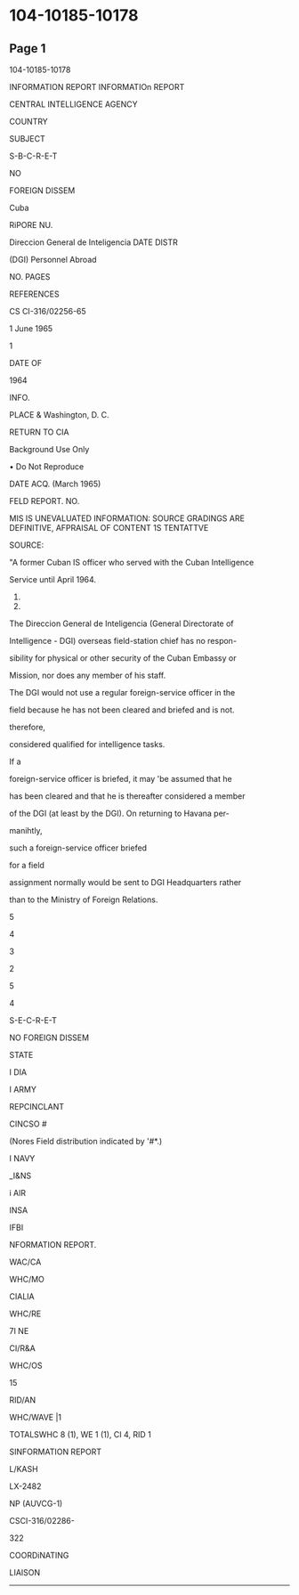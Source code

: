# 104-10185-10178

## Page 1

104-10185-10178

INFORMATION REPORT INFORMATIOn REPORT

CENTRAL INTELLIGENCE AGENCY

COUNTRY

SUBJECT

S-B-C-R-E-T

NO

FOREIGN DISSEM

Cuba

RiPORE NU.

Direccion General de Inteligencia DATE DISTR

(DGI) Personnel Abroad

NO. PAGES

REFERENCES

CS CI-316/02256-65

1 June 1965

1

DATE OF

1964

INFO.

PLACE & Washington, D. C.

RETURN TO CIA

Background Use Only

• Do Not Reproduce

DATE ACQ. (March 1965)

FELD REPORT. NO.

MIS IS UNEVALUATED INFORMATION: SOURCE GRADINGS ARE DEFINITIVE, AFPRAISAL OF CONTENT 1S TENTATTVE

SOURCE:

"A former Cuban IS officer who served with the Cuban Intelligence

Service until April 1964.

1.

2.

The Direccion General de Inteligencia (General Directorate of

Intelligence - DGI) overseas field-station chief has no respon-

sibility for physical or other security of the Cuban Embassy or

Mission, nor does any member of his staff.

The DGI would not use a regular foreign-service officer in the

field because he has not been cleared and briefed and is not.

therefore,

considered qualified for intelligence tasks.

If a

foreign-service officer is briefed, it may 'be assumed that he

has been cleared and that he is thereafter considered a member

of the DGI (at least by the DGI). On returning to Havana per-

manihtly,

such a foreign-service officer briefed

for a field

assignment normally would be sent to DGI Headquarters rather

than to the Ministry of Foreign Relations.

5

4

3

2

5

4

S-E-C-R-E-T

NO FOREIGN DISSEM

STATE

I DIA

I ARMY

REPCINCLANT

CINCSO #

(Nores Field distribution indicated by '#*.)

I NAVY

_I&NS

i AlR

INSA

IFBI

NFORMATION REPORT.

WAC/CA

WHC/MO

CIALIA

WHC/RE

7I NE

CI/R&A

WHC/OS

15

RID/AN

WHC/WAVE |1

TOTALSWHC 8 (1), WE 1 (1), CI 4, RID 1

SINFORMATION REPORT

L/KASH

LX-2482

NP (AUVCG-1)

CSCI-316/02286-

322

COORDiNATING

LIAISON

---

